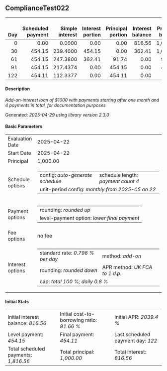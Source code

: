 <h2>ComplianceTest022</h2>
<table>
    <thead style="vertical-align: bottom;">
        <th style="text-align: right;">Day</th>
        <th style="text-align: right;">Scheduled payment</th>
        <th style="text-align: right;">Simple interest</th>
        <th style="text-align: right;">Interest portion</th>
        <th style="text-align: right;">Principal portion</th>
        <th style="text-align: right;">Interest balance</th>
        <th style="text-align: right;">Principal balance</th>
        <th style="text-align: right;">Total simple interest</th>
        <th style="text-align: right;">Total interest</th>
        <th style="text-align: right;">Total principal</th>
    </thead>
    <tr style="text-align: right;">
        <td class="ci00">0</td>
        <td class="ci01" style="white-space: nowrap;">0.00</td>
        <td class="ci02">0.0000</td>
        <td class="ci03">0.00</td>
        <td class="ci04">0.00</td>
        <td class="ci05">816.56</td>
        <td class="ci06">1,000.00</td>
        <td class="ci07">0.0000</td>
        <td class="ci08">0.00</td>
        <td class="ci09">0.00</td>
    </tr>
    <tr style="text-align: right;">
        <td class="ci00">30</td>
        <td class="ci01" style="white-space: nowrap;">454.15</td>
        <td class="ci02">239.4000</td>
        <td class="ci03">454.15</td>
        <td class="ci04">0.00</td>
        <td class="ci05">362.41</td>
        <td class="ci06">1,000.00</td>
        <td class="ci07">239.4000</td>
        <td class="ci08">454.15</td>
        <td class="ci09">0.00</td>
    </tr>
    <tr style="text-align: right;">
        <td class="ci00">61</td>
        <td class="ci01" style="white-space: nowrap;">454.15</td>
        <td class="ci02">247.3800</td>
        <td class="ci03">362.41</td>
        <td class="ci04">91.74</td>
        <td class="ci05">0.00</td>
        <td class="ci06">908.26</td>
        <td class="ci07">486.7800</td>
        <td class="ci08">816.56</td>
        <td class="ci09">91.74</td>
    </tr>
    <tr style="text-align: right;">
        <td class="ci00">91</td>
        <td class="ci01" style="white-space: nowrap;">454.15</td>
        <td class="ci02">217.4374</td>
        <td class="ci03">0.00</td>
        <td class="ci04">454.15</td>
        <td class="ci05">0.00</td>
        <td class="ci06">454.11</td>
        <td class="ci07">704.2174</td>
        <td class="ci08">816.56</td>
        <td class="ci09">545.89</td>
    </tr>
    <tr style="text-align: right;">
        <td class="ci00">122</td>
        <td class="ci01" style="white-space: nowrap;">454.11</td>
        <td class="ci02">112.3377</td>
        <td class="ci03">0.00</td>
        <td class="ci04">454.11</td>
        <td class="ci05">0.00</td>
        <td class="ci06">0.00</td>
        <td class="ci07">816.5552</td>
        <td class="ci08">816.56</td>
        <td class="ci09">1,000.00</td>
    </tr>
</table>
<h4>Description</h4>
<p><i>Add-on-interest loan of $1000 with payments starting after one month and 4 payments in total, for documentation purposes</i></p>
<p>Generated: <i>2025-04-29 using library version 2.3.0</i></p>
<h4>Basic Parameters</h4>
<table>
    <tr>
        <td>Evaluation Date</td>
        <td>2025-04-22</td>
    </tr>
    <tr>
        <td>Start Date</td>
        <td>2025-04-22</td>
    </tr>
    <tr>
        <td>Principal</td>
        <td>1,000.00</td>
    </tr>
    <tr>
        <td>Schedule options</td>
        <td>
            <table>
                <tr>
                    <td>config: <i>auto-generate schedule</i></td>
                    <td>schedule length: <i><i>payment count</i> 4</i></td>
                </tr>
                <tr>
                    <td colspan="2" style="white-space: nowrap;">unit-period config: <i>monthly from 2025-05 on 22</i></td>
                </tr>
            </table>
        </td>
    </tr>
    <tr>
        <td>Payment options</td>
        <td>
            <table>
                <tr>
                    <td>rounding: <i>rounded up</i></td>
                </tr>
                <tr>
                    <td>level-payment option: <i>lower&nbsp;final&nbsp;payment</i></td>
                </tr>
            </table>
        </td>
    </tr>
    <tr>
        <td>Fee options</td>
        <td>no fee
        </td>
    </tr>
    <tr>
        <td>Interest options</td>
        <td>
            <table>
                <tr>
                    <td>standard rate: <i>0.798 % per day</i></td>
                    <td>method: <i>add-on</i></td>
                </tr>
                <tr>
                    <td>rounding: <i>rounded down</i></td>
                    <td>APR method: <i>UK FCA to 1 d.p.</i></td>
                </tr>
                <tr>
                    <td colspan="2">cap: <i>total 100 %; daily 0.8 %</td>
                </tr>
            </table>
        </td>
    </tr>
</table>
<h4>Initial Stats</h4>
<table>
    <tr>
        <td>Initial interest balance: <i>816.56</i></td>
        <td>Initial cost-to-borrowing ratio: <i>81.66 %</i></td>
        <td>Initial APR: <i>2039.4 %</i></td>
    </tr>
    <tr>
        <td>Level payment: <i>454.15</i></td>
        <td>Final payment: <i>454.11</i></td>
        <td>Last scheduled payment day: <i>122</i></td>
    </tr>
    <tr>
        <td>Total scheduled payments: <i>1,816.56</i></td>
        <td>Total principal: <i>1,000.00</i></td>
        <td>Total interest: <i>816.56</i></td>
    </tr>
</table>